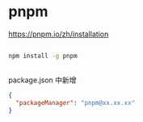 # pnpm

https://pnpm.io/zh/installation

```bash

npm install -g pnpm

```

##

package.json 中新增

```json
{
  "packageManager": "pnpm@xx.xx.xx"
}
```
